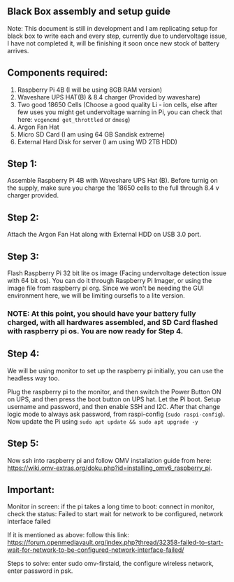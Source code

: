 ## Black Box assembly and setup guide

Note: This document is still in development and I am replicating setup for black box to write each and every step, currently due to undervoltage issue, I have not completed it, will be finishing it soon once new stock of battery arrives.

## Components required:

1. Raspberry Pi 4B (I will be using 8GB RAM version)
2. Waveshare UPS HAT(B) & 8.4 charger (Provided by waveshare)
3. Two good 18650 Cells (Choose a good quality Li - ion cells, else after few uses you might get undervoltage warning in Pi, you can check that here: ```vcgencmd get_throttled``` or ```dmesg```)
4. Argon Fan Hat
5. Micro SD Card (I am using 64 GB Sandisk extreme)
6. External Hard Disk for server (I am using WD 2TB HDD)


## Step 1: 

Assemble Raspberry Pi 4B with Waveshare UPS Hat (B). Before turnig on the supply, make sure you charge the 18650 cells to the full through 8.4 v charger provided.

## Step 2:

Attach the Argon Fan Hat along with External HDD on USB 3.0 port.

## Step 3: 

Flash Raspberry Pi 32 bit lite os image (Facing undervoltage detection issue with 64 bit os). You can do it through Raspberry Pi Imager, or using the image file from raspberry pi org. Since we won't be needing the GUI environment here, we will be limiting oursefls to a lite version.

### NOTE: At this point, you should have your battery fully charged, with all hardwares assembled, and SD Card flashed with raspberry pi os. You are now ready for Step 4.

## Step 4: 

We will be using monitor to set up the raspberry pi initially, you can use the headless way too. 

Plug the raspberry pi to the monitor, and then switch the Power Button ON on UPS, and then press the boot button on UPS hat. Let the Pi boot. Setup username and password, and then enable SSH and I2C. After that change logic mode to always ask password, from raspi-config (```sudo raspi-config```). Now update the Pi using ```sudo apt update && sudo apt upgrade -y```

## Step 5: 

Now ssh into raspberry pi and follow OMV installation guide from here: https://wiki.omv-extras.org/doku.php?id=installing_omv6_raspberry_pi.

## Important:

Monitor in screen: if the pi takes a long time to boot: connect in monitor, check the status: Failed to start wait for network to be configured, network interface failed

If it is mentioned as above: follow this link: https://forum.openmediavault.org/index.php?thread/32358-failed-to-start-wait-for-network-to-be-configured-network-interface-failed/

Steps to solve: enter sudo omv-firstaid, the configure wireless network, enter password in psk.



